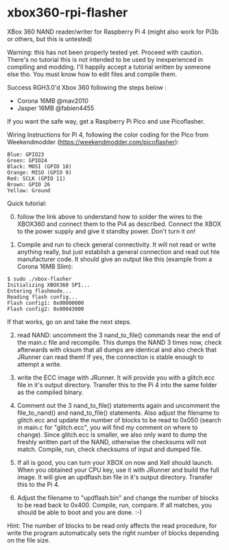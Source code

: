 # xbox360-rpi-flasher
XBox 360 NAND reader/writer for Raspberry Pi 4 (might also work for Pi3b or others, but this is untested)

Warning: this has not been properly tested yet. Proceed with caution. There's no tutorial this is not intended to be used by inexperienced in compiling and modding. I'll happily accept a tutorial written by someone else tho. You must know how to edit files and compile them.

Success RGH3.0'd Xbox 360 following the steps below : 

- Corona 16MB @mav2010
- Jasper 16MB @fabien4455

If you want the safe way, get a Raspberry Pi Pico and use Picoflasher. 


Wiring Instructions for Pi 4, following the color coding for the Pico from Weekendmodder (https://weekendmodder.com/picoflasher):
```
Blue: GPIO23
Green: GPIO24
Black: MOSI (GPIO 10)
Orange: MISO (GPIO 9)
Red: SCLK (GPIO 11)
Brown: GPIO 26
Yellow: Ground
```

Quick tutorial:

0. follow the link above to understand how to solder the wires to the XBOX360 and connect them to the Pi4 as described. Connect the XBOX to the power supply and give it standby power. Don't turn it on!

1. Compile and run to check general connectivity. It will not read or write anything really, but just establish a general connection and read out hte manufacturer code. It should give an output like this (example from a Corona 16MB Slim):
```
$ sudo ./xbox-flasher 
Initializing XBOX360 SPI...
Entering flashmode...
Reading flash config...
Flash config1: 0x00000000
Flash config2: 0x00043000
```
If that works, go on and take the next steps.

2. read NAND: uncomment the 3 nand_to_file() commands near the end of the main.c file and recompile. This dumps the NAND 3 times now, check afterwards with cksum that all dumps are identical and also check that JRunner can read them! If yes, the connection is stable enough to attempt a write.

3. write the ECC image with JRunner. It will provide you with a glitch.ecc file in it's output directory. Transfer this to the Pi 4 into the same folder as the compiled binary.

4. Comment out the 3 nand_to_file() statements again and uncomment the file_to_nand() and nand_to_file() statements. Also adjust the filename to glitch.ecc and update the number of blocks to be read to 0x050 (search in main.c for "glitch.ecc", you will find my comment on where to change). Since glitch.ecc is smaller, we also only want to dump the freshly written part of the NAND, otherwise the checksums will not match. Compile, run, check checksums of input and dumped file.

5. If all is good, you can turn your XBOX on now and Xell should launch. When you obtained your CPU key, use it with JRunner and build the full image. It will give an updflash.bin file in it's output directory. Transfer this to the Pi 4.

6. Adjust the filename to "updflash.bin" and change the number of blocks to be read back to 0x400. Compile, run, compare. If all matches, you should be able to boot and you are done. :-)

Hint: The number of blocks to be read only affects the read procedure, for write the program automatically sets the right number of blocks depending on the file size.
